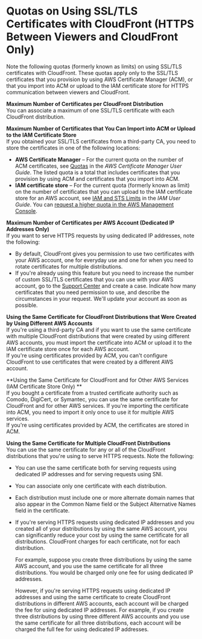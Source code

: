 # Quotas on Using SSL/TLS Certificates with CloudFront \(HTTPS Between Viewers and CloudFront Only\)<a name="cnames-and-https-limits"></a>

Note the following quotas \(formerly known as limits\) on using SSL/TLS certificates with CloudFront\. These quotas apply only to the SSL/TLS certificates that you provision by using AWS Certificate Manager \(ACM\), or that you import into ACM or upload to the IAM certificate store for HTTPS communication between viewers and CloudFront\.

**Maximum Number of Certificates per CloudFront Distribution**  
You can associate a maximum of one SSL/TLS certificate with each CloudFront distribution\.

**Maximum Number of Certificates that You Can Import into ACM or Upload to the IAM Certificate Store**  
If you obtained your SSL/TLS certificates from a third\-party CA, you need to store the certificates in one of the following locations:  
+ **AWS Certificate Manager** – For the current quota on the number of ACM certificates, see [Quotas](https://docs.aws.amazon.com/acm/latest/userguide/acm-limits.html) in the *AWS Certificate Manager User Guide*\. The listed quota is a total that includes certificates that you provision by using ACM and certificates that you import into ACM\.
+ **IAM certificate store** – For the current quota \(formerly known as limit\) on the number of certificates that you can upload to the IAM certificate store for an AWS account, see [IAM and STS Limits](https://docs.aws.amazon.com/IAM/latest/UserGuide/reference_iam-limits.html) in the *IAM User Guide*\. You can [request a higher quota in the AWS Management Console](https://console.aws.amazon.com/support/home#/case/create?issueType=service-limit-increase&limitType=service-code-iam-groups-and-users)\.

**Maximum Number of Certificates per AWS Account \(Dedicated IP Addresses Only\)**  
If you want to serve HTTPS requests by using dedicated IP addresses, note the following:  
+ By default, CloudFront gives you permission to use two certificates with your AWS account, one for everyday use and one for when you need to rotate certificates for multiple distributions\.
+ If you're already using this feature but you need to increase the number of custom SSL/TLS certificates that you can use with your AWS account, go to the [Support Center](https://console.aws.amazon.com/support/home#/case/create?issueType=service-limit-increase&limitType=service-code-cloudfront-distributions) and create a case\. Indicate how many certificates that you need permission to use, and describe the circumstances in your request\. We'll update your account as soon as possible\. 

**Using the Same Certificate for CloudFront Distributions that Were Created by Using Different AWS Accounts**  
If you're using a third\-party CA and if you want to use the same certificate with multiple CloudFront distributions that were created by using different AWS accounts, you must import the certificate into ACM or upload it to the IAM certificate store once for each AWS account\.  
If you're using certificates provided by ACM, you can't configure CloudFront to use certificates that were created by a different AWS account\.

**Using the Same Certificate for CloudFront and for Other AWS Services \(IAM Certificate Store Only\) **  
If you bought a certificate from a trusted certificate authority such as Comodo, DigiCert, or Symantec, you can use the same certificate for CloudFront and for other AWS services\. If you're importing the certificate into ACM, you need to import it only once to use it for multiple AWS services\.  
If you're using certificates provided by ACM, the certificates are stored in ACM\.

**Using the Same Certificate for Multiple CloudFront Distributions**  
You can use the same certificate for any or all of the CloudFront distributions that you're using to serve HTTPS requests\. Note the following:  
+ You can use the same certificate both for serving requests using dedicated IP addresses and for serving requests using SNI\. 
+ You can associate only one certificate with each distribution\.
+ Each distribution must include one or more alternate domain names that also appear in the Common Name field or the Subject Alternative Names field in the certificate\.
+ If you're serving HTTPS requests using dedicated IP addresses and you created all of your distributions by using the same AWS account, you can significantly reduce your cost by using the same certificate for all distributions\. CloudFront charges for each certificate, not for each distribution\. 

  For example, suppose you create three distributions by using the same AWS account, and you use the same certificate for all three distributions\. You would be charged only one fee for using dedicated IP addresses\.

  However, if you're serving HTTPS requests using dedicated IP addresses and using the same certificate to create CloudFront distributions in different AWS accounts, each account will be charged the fee for using dedicated IP addresses\. For example, if you create three distributions by using three different AWS accounts and you use the same certificate for all three distributions, each account will be charged the full fee for using dedicated IP addresses\.